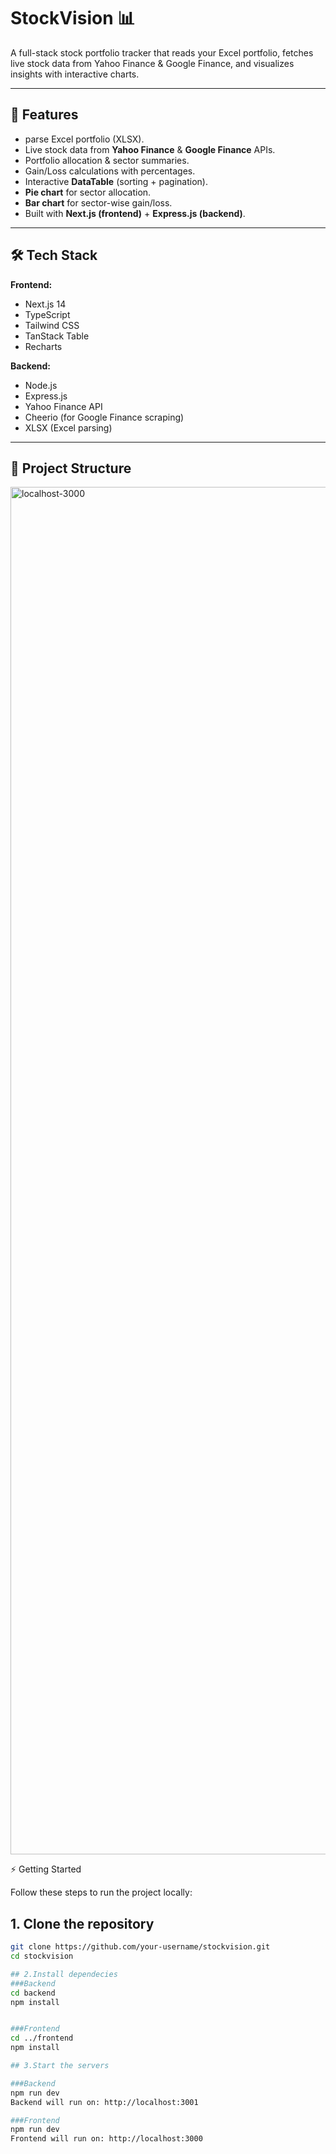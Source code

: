 # StockVision 📊

A full-stack stock portfolio tracker that reads your Excel portfolio, fetches live stock data from Yahoo Finance & Google Finance, and visualizes insights with interactive charts.

---

## 🚀 Features
- parse Excel portfolio (XLSX).
- Live stock data from **Yahoo Finance** & **Google Finance** APIs.
- Portfolio allocation & sector summaries.
- Gain/Loss calculations with percentages.
- Interactive **DataTable** (sorting + pagination).
- **Pie chart** for sector allocation.
- **Bar chart** for sector-wise gain/loss.
- Built with **Next.js (frontend)** + **Express.js (backend)**.

---

## 🛠️ Tech Stack
**Frontend:**
- Next.js 14
- TypeScript
- Tailwind CSS
- TanStack Table
- Recharts

**Backend:**
- Node.js
- Express.js
- Yahoo Finance API
- Cheerio (for Google Finance scraping)
- XLSX (Excel parsing)

---

## 📂 Project Structure
<img width="1920" height="2188" alt="localhost-3000" src="https://github.com/user-attachments/assets/0468ed16-3c73-4bc4-af96-d7a551bdd68a" />

⚡ Getting Started

Follow these steps to run the project locally:

## 1. Clone the repository
```bash
git clone https://github.com/your-username/stockvision.git
cd stockvision

## 2.Install dependecies
###Backend
cd backend
npm install


###Frontend
cd ../frontend
npm install

## 3.Start the servers

###Backend
npm run dev
Backend will run on: http://localhost:3001

###Frontend
npm run dev
Frontend will run on: http://localhost:3000
